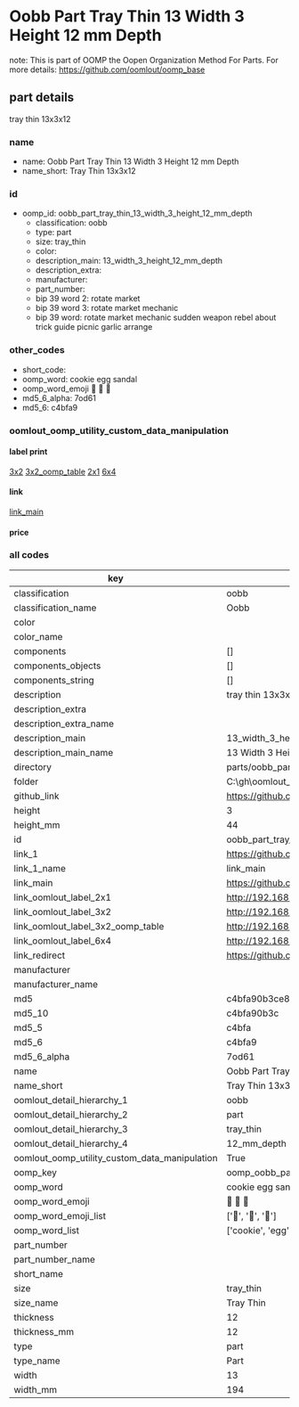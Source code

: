 # Oobb Part Tray Thin 13 Width 3 Height 12 mm Depth  

note: This is part of OOMP the Oopen Organization Method For Parts. For more details: https://github.com/oomlout/oomp_base

##  part details
  



tray thin 13x3x12



### name
* name: Oobb Part Tray Thin 13 Width 3 Height 12 mm Depth
* name_short: Tray Thin 13x3x12 
### id
* oomp_id: oobb_part_tray_thin_13_width_3_height_12_mm_depth
  * classification: oobb
  * type: part
  * size: tray_thin
  * color: 
  * description_main: 13_width_3_height_12_mm_depth
  * description_extra: 
  * manufacturer: 
  * part_number: 
  * bip 39 word 2: rotate market
  * bip 39 word 3: rotate market mechanic
  * bip 39 word: rotate market mechanic sudden weapon rebel about trick guide picnic garlic arrange

### other_codes
* short_code: 
* oomp_word: cookie egg sandal
* oomp_word_emoji :cookie: :egg: :sandal:
* md5_6_alpha: 7od61
* md5_6: c4bfa9






### oomlout_oomp_utility_custom_data_manipulation
#### label print
[3x2](http://192.168.1.245:1112/?label=oomp%207od61)
[3x2_oomp_table](http://192.168.1.108:1112/?label=oomp%207od61)
[2x1](http://192.168.1.242:1112/?label=oomp%207od61)
[6x4](http://192.168.1.55:1112/?label=oomp%207od61)    

#### link

[link_main](https://github.com/oomlout/oomlout_oobb_version_4_generated_parts/tree/main/navigation_oomp/oobb/part/tray_thin/13_width_3_height_12_mm_depth/part)                              

#### price







### all codes 
| key | value |  
| --- | --- |  
| classification | oobb |  
| classification_name | Oobb |  
| color |  |  
| color_name |  |  
| components | [] |  
| components_objects | [] |  
| components_string | [] |  
| description | tray thin 13x3x12 |  
| description_extra |  |  
| description_extra_name |  |  
| description_main | 13_width_3_height_12_mm_depth |  
| description_main_name | 13 Width 3 Height 12 mm Depth |  
| directory | parts/oobb_part_tray_thin_13_width_3_height_12_mm_depth |  
| folder | C:\gh\oomlout_oobb_version_4_generated_parts\parts\oobb_part_tray_thin_13_width_3_height_12_mm_depth |  
| github_link | https://github.com/oomlout/oomlout_oomp_part_src/tree/main/parts/oobb_part_tray_thin_13_width_3_height_12_mm_depth |  
| height | 3 |  
| height_mm | 44 |  
| id | oobb_part_tray_thin_13_width_3_height_12_mm_depth |  
| link_1 | https://github.com/oomlout/oomlout_oobb_version_4_generated_parts/tree/main/navigation_oomp/oobb/part/tray_thin/13_width_3_height_12_mm_depth/part |  
| link_1_name | link_main |  
| link_main | https://github.com/oomlout/oomlout_oobb_version_4_generated_parts/tree/main/navigation_oomp/oobb/part/tray_thin/13_width_3_height_12_mm_depth/part |  
| link_oomlout_label_2x1 | http://192.168.1.242:1112/?label=oomp%207od61 |  
| link_oomlout_label_3x2 | http://192.168.1.245:1112/?label=oomp%207od61 |  
| link_oomlout_label_3x2_oomp_table | http://192.168.1.108:1112/?label=oomp%207od61 |  
| link_oomlout_label_6x4 | http://192.168.1.55:1112/?label=oomp%207od61 |  
| link_redirect | https://github.com/oomlout/oomlout_oobb_version_4_generated_parts/tree/main/parts/oobb_tray_thin_13_03_12 |  
| manufacturer |  |  
| manufacturer_name |  |  
| md5 | c4bfa90b3ce8600eccfc2d8914620de1 |  
| md5_10 | c4bfa90b3c |  
| md5_5 | c4bfa |  
| md5_6 | c4bfa9 |  
| md5_6_alpha | 7od61 |  
| name | Oobb Part Tray Thin 13 Width 3 Height 12 mm Depth |  
| name_short | Tray Thin 13x3x12  |  
| oomlout_detail_hierarchy_1 | oobb |  
| oomlout_detail_hierarchy_2 | part |  
| oomlout_detail_hierarchy_3 | tray_thin |  
| oomlout_detail_hierarchy_4 | 12_mm_depth |  
| oomlout_oomp_utility_custom_data_manipulation | True |  
| oomp_key | oomp_oobb_part_tray_thin_13_width_3_height_12_mm_depth |  
| oomp_word | cookie egg sandal |  
| oomp_word_emoji | :cookie: :egg: :sandal: |  
| oomp_word_emoji_list | [':cookie:', ':egg:', ':sandal:'] |  
| oomp_word_list | ['cookie', 'egg', 'sandal'] |  
| part_number |  |  
| part_number_name |  |  
| short_name |  |  
| size | tray_thin |  
| size_name | Tray Thin |  
| thickness | 12 |  
| thickness_mm | 12 |  
| type | part |  
| type_name | Part |  
| width | 13 |  
| width_mm | 194 |  
